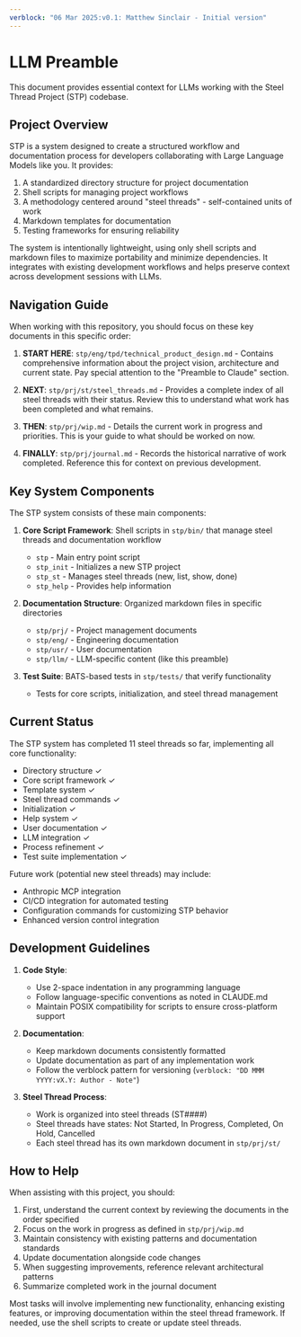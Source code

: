 ```yaml
---
verblock: "06 Mar 2025:v0.1: Matthew Sinclair - Initial version"
---
```

# LLM Preamble

This document provides essential context for LLMs working with the Steel Thread Project (STP) codebase.

## Project Overview

STP is a system designed to create a structured workflow and documentation process for developers collaborating with Large Language Models like you. It provides:

1. A standardized directory structure for project documentation
2. Shell scripts for managing project workflows
3. A methodology centered around "steel threads" - self-contained units of work
4. Markdown templates for documentation
5. Testing frameworks for ensuring reliability

The system is intentionally lightweight, using only shell scripts and markdown files to maximize portability and minimize dependencies. It integrates with existing development workflows and helps preserve context across development sessions with LLMs.

## Navigation Guide

When working with this repository, you should focus on these key documents in this specific order:

1. **START HERE**: `stp/eng/tpd/technical_product_design.md` - Contains comprehensive information about the project vision, architecture and current state. Pay special attention to the "Preamble to Claude" section.

2. **NEXT**: `stp/prj/st/steel_threads.md` - Provides a complete index of all steel threads with their status. Review this to understand what work has been completed and what remains.

3. **THEN**: `stp/prj/wip.md` - Details the current work in progress and priorities. This is your guide to what should be worked on now.

4. **FINALLY**: `stp/prj/journal.md` - Records the historical narrative of work completed. Reference this for context on previous development.

## Key System Components

The STP system consists of these main components:

1. **Core Script Framework**: Shell scripts in `stp/bin/` that manage steel threads and documentation workflow
   - `stp` - Main entry point script
   - `stp_init` - Initializes a new STP project
   - `stp_st` - Manages steel threads (new, list, show, done)
   - `stp_help` - Provides help information

2. **Documentation Structure**: Organized markdown files in specific directories
   - `stp/prj/` - Project management documents
   - `stp/eng/` - Engineering documentation
   - `stp/usr/` - User documentation
   - `stp/llm/` - LLM-specific content (like this preamble)

3. **Test Suite**: BATS-based tests in `stp/tests/` that verify functionality
   - Tests for core scripts, initialization, and steel thread management

## Current Status

The STP system has completed 11 steel threads so far, implementing all core functionality:

- Directory structure ✓
- Core script framework ✓
- Template system ✓
- Steel thread commands ✓
- Initialization ✓
- Help system ✓
- User documentation ✓
- LLM integration ✓
- Process refinement ✓
- Test suite implementation ✓

Future work (potential new steel threads) may include:

- Anthropic MCP integration
- CI/CD integration for automated testing
- Configuration commands for customizing STP behavior
- Enhanced version control integration

## Development Guidelines

1. **Code Style**:
   - Use 2-space indentation in any programming language
   - Follow language-specific conventions as noted in CLAUDE.md
   - Maintain POSIX compatibility for scripts to ensure cross-platform support

2. **Documentation**:
   - Keep markdown documents consistently formatted
   - Update documentation as part of any implementation work
   - Follow the verblock pattern for versioning (`verblock: "DD MMM YYYY:vX.Y: Author - Note"`)

3. **Steel Thread Process**:
   - Work is organized into steel threads (ST####)
   - Steel threads have states: Not Started, In Progress, Completed, On Hold, Cancelled
   - Each steel thread has its own markdown document in `stp/prj/st/`

## How to Help

When assisting with this project, you should:

1. First, understand the current context by reviewing the documents in the order specified
2. Focus on the work in progress as defined in `stp/prj/wip.md`
3. Maintain consistency with existing patterns and documentation standards
4. Update documentation alongside code changes
5. When suggesting improvements, reference relevant architectural patterns
6. Summarize completed work in the journal document

Most tasks will involve implementing new functionality, enhancing existing features, or improving documentation within the steel thread framework. If needed, use the shell scripts to create or update steel threads.
